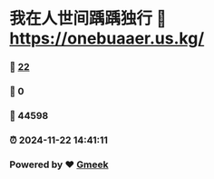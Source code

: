 # 我在人世间踽踽独行 :link: https://onebuaaer.us.kg/ 
### :page_facing_up: [22](https://onebuaaer.us.kg//tag.html) 
### :speech_balloon: 0 
### :hibiscus: 44598 
### :alarm_clock: 2024-11-22 14:41:11 
### Powered by :heart: [Gmeek](https://github.com/Meekdai/Gmeek)
